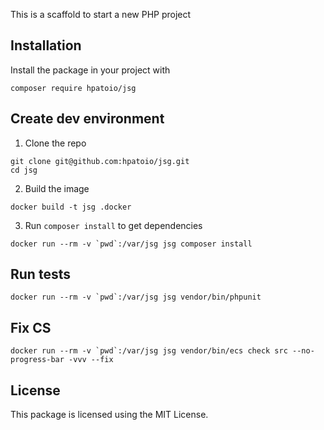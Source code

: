 This is a scaffold to start a new PHP project


## Installation

Install the package in your project with

```
composer require hpatoio/jsg
```

## Create dev environment

1) Clone the repo

```
git clone git@github.com:hpatoio/jsg.git
cd jsg
```

2) Build the image

```
docker build -t jsg .docker
```

3) Run `composer install` to get dependencies

```
docker run --rm -v `pwd`:/var/jsg jsg composer install
```

## Run tests 

```
docker run --rm -v `pwd`:/var/jsg jsg vendor/bin/phpunit
```

## Fix CS

```
docker run --rm -v `pwd`:/var/jsg jsg vendor/bin/ecs check src --no-progress-bar -vvv --fix
```

## License

This package is licensed using the MIT License.